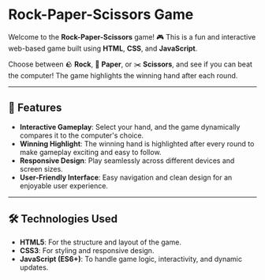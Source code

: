 # Rock-Paper-Scissors Game

Welcome to the **Rock-Paper-Scissors** game! 🎮 This is a fun and interactive web-based game built using **HTML**, **CSS**, and **JavaScript**. 

Choose between 🪨 **Rock**, 📄 **Paper**, or ✂️ **Scissors**, and see if you can beat the computer! The game highlights the winning hand after each round.

---

## 🚀 Features

- **Interactive Gameplay**: Select your hand, and the game dynamically compares it to the computer's choice.
- **Winning Highlight**: The winning hand is highlighted after every round to make gameplay exciting and easy to follow.
- **Responsive Design**: Play seamlessly across different devices and screen sizes.
- **User-Friendly Interface**: Easy navigation and clean design for an enjoyable user experience.

---

## 🛠️ Technologies Used

- **HTML5**: For the structure and layout of the game.
- **CSS3**: For styling and responsive design.
- **JavaScript (ES6+)**: To handle game logic, interactivity, and dynamic updates.
